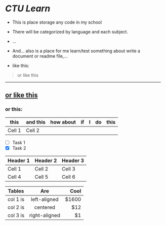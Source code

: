 # ***CTU Learn***
- This is place storage any code in my school
- There will be categorized by language and each subject.
- ...
- And... also is a place for me learn/test something about write a document or readme file,...

- like this:
> or like this
---
[or like this](https://github.com/ngthtrong)
---
### or this:
|**this**|**and this**|how about|if|I|do|this|
|--------|------------|---------|--|-|--|----|
| Cell 1 | Cell 2     |


- [ ] Task 1
- [x] Task 2

| Header 1 | Header 2 | Header 3 |
|----------|----------|----------|
| Cell 1   | Cell 2   | Cell 3   |
| Cell 4   | Cell 5   | Cell 6   |



| Tables   |      Are      |  Cool |
|----------|:-------------:|------:|
| col 1 is |  left-aligned | $1600 |
| col 2 is |    centered   |   $12 |
| col 3 is | right-aligned |    $1 |
    